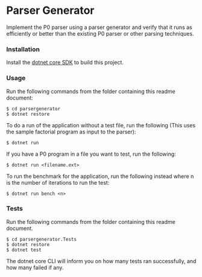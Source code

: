 # Parser Generator
Implement the P0 parser using a parser generator and verify that it runs as efficiently or better than the existing P0 parser or other parsing techniques.

### Installation
Install the [dotnet core SDK](https://dotnet.microsoft.com/download) to build this project.

### Usage
Run the following commands from the folder containing this readme document:

```
$ cd parsergenerator
$ dotnet restore
```

To do a run of the application without a test file, run the following (This uses the sample factorial program as input to the parser):
```
$ dotnet run
```


If you have a P0 program in a file you want to test, run the following:
```
$ dotnet run <filename.ext>
```

To run the benchmark for the application, run the following instead where n is the number of iterations to run the test:
```
$ dotnet run bench <n>
```


### Tests
Run the following commands from the folder containing this readme document.
```
$ cd parsergenerator.Tests
$ dotnet restore
$ dotnet test
```
The dotnet core CLI will inform you on how many tests ran successfully, and how many failed if any.

